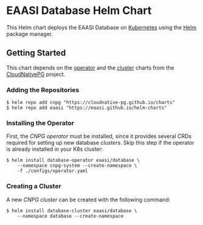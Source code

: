 # EAASI Database Helm Chart

This Helm chart deploys the EAASI Database on [Kubernetes](https://kubernetes.io/) using the [Helm](https://helm.sh) package manager.

## Getting Started

This chart depends on the [operator](https://github.com/cloudnative-pg/charts/tree/main/charts/cloudnative-pg) and the [cluster](https://github.com/cloudnative-pg/charts/tree/main/charts/cluster) charts from the [CloudNativePG](https://github.com/cloudnative-pg) project.

### Adding the Repositories

```console
$ helm repo add cnpg "https://cloudnative-pg.github.io/charts"
$ helm repo add eaasi "https://eaasi.github.io/helm-charts"
```

### Installing the Operator

First, the *CNPG operator* must be installed, since it provides several CRDs required for setting up new database *clusters*.
Skip this step if the operator is already installed in your K8s cluster:

```console
$ helm install database-operator eaasi/database \
    --namespace cnpg-system --create-namespace \
    -f ./configs/operator.yaml
```

### Creating a Cluster

A new *CNPG cluster* can be created with the following command:

```console
$ helm install database-cluster eaasi/database \
    --namespace database --create-namespace
```
